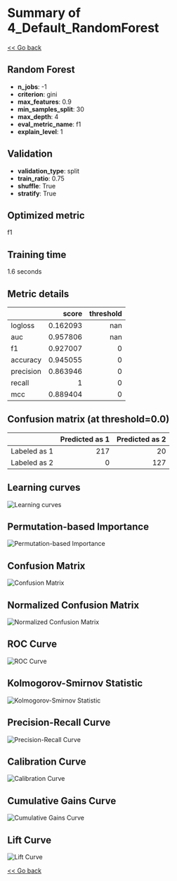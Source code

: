 # Summary of 4_Default_RandomForest

[<< Go back](../README.md)


## Random Forest
- **n_jobs**: -1
- **criterion**: gini
- **max_features**: 0.9
- **min_samples_split**: 30
- **max_depth**: 4
- **eval_metric_name**: f1
- **explain_level**: 1

## Validation
 - **validation_type**: split
 - **train_ratio**: 0.75
 - **shuffle**: True
 - **stratify**: True

## Optimized metric
f1

## Training time

1.6 seconds

## Metric details
|           |    score |   threshold |
|:----------|---------:|------------:|
| logloss   | 0.162093 |         nan |
| auc       | 0.957806 |         nan |
| f1        | 0.927007 |           0 |
| accuracy  | 0.945055 |           0 |
| precision | 0.863946 |           0 |
| recall    | 1        |           0 |
| mcc       | 0.889404 |           0 |


## Confusion matrix (at threshold=0.0)
|              |   Predicted as 1 |   Predicted as 2 |
|:-------------|-----------------:|-----------------:|
| Labeled as 1 |              217 |               20 |
| Labeled as 2 |                0 |              127 |

## Learning curves
![Learning curves](learning_curves.png)

## Permutation-based Importance
![Permutation-based Importance](permutation_importance.png)
## Confusion Matrix

![Confusion Matrix](confusion_matrix.png)


## Normalized Confusion Matrix

![Normalized Confusion Matrix](confusion_matrix_normalized.png)


## ROC Curve

![ROC Curve](roc_curve.png)


## Kolmogorov-Smirnov Statistic

![Kolmogorov-Smirnov Statistic](ks_statistic.png)


## Precision-Recall Curve

![Precision-Recall Curve](precision_recall_curve.png)


## Calibration Curve

![Calibration Curve](calibration_curve_curve.png)


## Cumulative Gains Curve

![Cumulative Gains Curve](cumulative_gains_curve.png)


## Lift Curve

![Lift Curve](lift_curve.png)



[<< Go back](../README.md)
